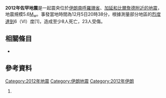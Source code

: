 **2012年佐罕地震**是一起震央位於[伊朗](https://zh.wikipedia.org/wiki/伊朗 "wikilink")[南呼羅珊省](../Page/南呼羅珊省.md "wikilink")、[加延和](https://zh.wikipedia.org/wiki/加延 "wikilink")[比爾詹德附近的地震](https://zh.wikipedia.org/wiki/比爾詹德 "wikilink")，地震規模5.6[M<sub>w</sub>](https://zh.wikipedia.org/wiki/矩震級 "wikilink")。事發當地時間為12月5日20時38分，根據測量部分地區的[烈度達到](https://zh.wikipedia.org/wiki/麥加利地震烈度 "wikilink")6（VI）度\[1\]，造成至少8人死亡，23人受傷。

## 相關條目

  -
## 參考資料

[Category:2012年地震](https://zh.wikipedia.org/wiki/Category:2012年地震 "wikilink")
[Category:伊朗地震](https://zh.wikipedia.org/wiki/Category:伊朗地震 "wikilink")
[Category:2012年伊朗](https://zh.wikipedia.org/wiki/Category:2012年伊朗 "wikilink")

1.
